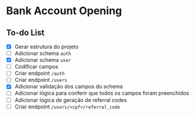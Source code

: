 # Bank Account Opening

## To-do List

- [X] Gerar estrutura do projeto
- [ ] Adicionar schema `auth`
- [X] Adicionar schema `user`
- [ ] Codificar campos
- [ ] Criar endpoint `/auth`
- [ ] Criar endpoint `/users`
- [X] Adicionar validação dos campos do schema
- [ ] Adicionar lógica para conferir que todos os campos foram preenchidos
- [ ] Adicionar lógica de geração de referral codes
- [ ] Criar endpoint `/users/<cpf>/referral_code`
